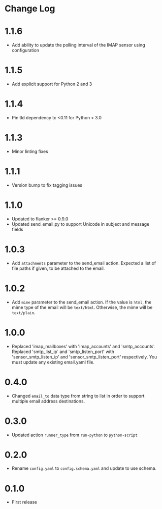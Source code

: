 # Change Log

# 1.1.6

- Add ability to update the polling interval of the IMAP sensor using configuration

# 1.1.5

- Add explicit support for Python 2 and 3

# 1.1.4

- Pin tld dependency to <0.11 for Python < 3.0

# 1.1.3

- Minor linting fixes

# 1.1.1

- Version bump to fix tagging issues

# 1.1.0

- Updated to flanker >= 0.9.0
- Updated send_email.py to support Unicode in subject and message fields

# 1.0.3

- Add `attachments` parameter to the send_email action. Expected a list of file paths if given, to be attached to the email.

# 1.0.2

- Add `mime` parameter to the send_email action.  If the value is `html`, the mime type of the email will be `text/html`.  Otherwise, the mime will be `text/plain`.

# 1.0.0

- Replaced 'imap_mailboxes' with 'imap_accounts' and 'smtp_accounts'. Replaced 'smtp_list_ip'
  and 'smtp_listen_port' with 'sensor_smtp_listen_ip' and 'sensor_smtp_listen_port' respectively.
  You must update any existing email.yaml file.

# 0.4.0

- Changed `email_to` data type from string to list in order to support multiple email address
  destinations.

# 0.3.0

- Updated action `runner_type` from `run-python` to `python-script`

# 0.2.0

- Rename `config.yaml` to `config.schema.yaml` and update to use schema.

# 0.1.0

- First release 
